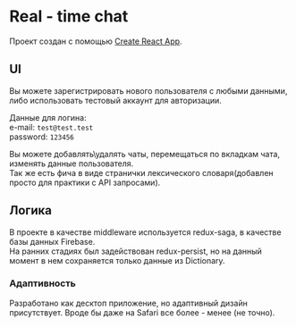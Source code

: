 # Real - time chat

Проект создан с помощью [Create React App](https://github.com/facebook/create-react-app).

## UI

Вы можете зарегистрировать нового пользователя с любыми данными, либо использовать тестовый аккаунт для авторизации.

Данные для логина:\
e-mail: `test@test.test`\
password: `123456`


Вы можете добавлять\удалять чаты, перемещаться по вкладкам чата, изменять данные пользователя.\
Так же есть фича в виде странички лексического словаря(добавлен просто для практики с API запросами).


## Логика

В проекте в качестве middleware используется redux-saga, в качестве базы данных Firebase.\
На ранних стадиях был задействован redux-persist, но на данный момент в нем сохраняется только данные из Dictionary.

### Адаптивность

Разработано как десктоп приложение, но адаптивный дизайн присутствует. Вроде бы даже на Safari все более - менее (не точно).
